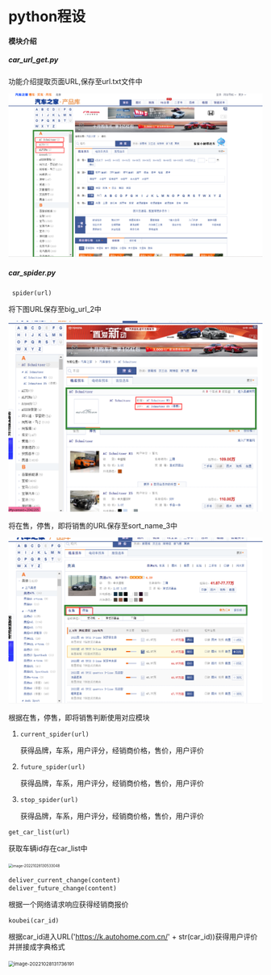 # python程设



#### **模块介绍**

##### car_url_get.py

功能介绍提取页面URL,保存至url.txt文件中

<img src="img\image-20221028124850562.png" alt="image-20221028124850562" style="zoom:50%;" />



##### car_spider.py

```
 spider(url)
```

将下图URL保存至big_url_2中

<img src="img\image-20221028125456233.png" alt="image-20221028125456233" style="zoom:50%;" />

将在售，停售，即将销售的URL保存至sort_name_3中

<img src="img\image-20221028125738021.png" alt="image-20221028125738021" style="zoom:50%;" />

根据在售，停售，即将销售判断使用对应模块

1. ```
   current_spider(url)
   ```
   获得品牌，车系，用户评分，经销商价格，售价，用户评价

2. ```
   future_spider(url)
   ```
   获得品牌，车系，用户评分，经销商价格，售价，用户评价

3. ```
   stop_spider(url)
   ```
   获得品牌，车系，用户评分，经销商价格，售价，用户评价

```
get_car_list(url)
```
获取车辆id存在car_list中

<img src="img\image-20221028130533048.png" alt="image-20221028130533048" style="zoom:50%;" />

```
deliver_current_change(content)
deliver_future_change(content)
```
根据一个网络请求响应获得经销商报价

```
koubei(car_id)
```

根据car_id进入URL('https://k.autohome.com.cn/' + str(car_id))获得用户评价并拼接成字典格式

<img src="img\image-20221028131736191.png" alt="image-20221028131736191" style="zoom:67%;" />
